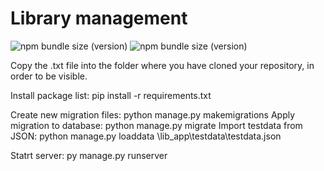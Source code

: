 # Library management
![npm bundle size (version)](https://img.shields.io/badge/version-0.0.1-green) ![npm bundle size (version)](https://img.shields.io/badge/language-python3-blue)

Copy the .txt file into the folder where you have cloned your repository, in order to be visible.

Install package list: pip install -r requirements.txt

Create new migration files: python manage.py makemigrations
Apply migration to database: python manage.py migrate
Import testdata from JSON: python manage.py loaddata \lib_app\testdata\testdata.json

Statrt server: py manage.py runserver
